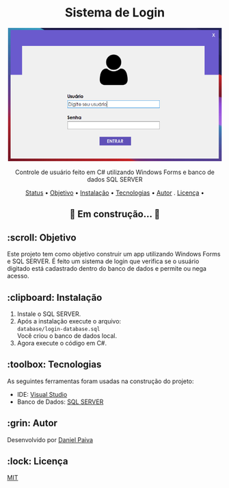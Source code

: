 <h1 align="center">Sistema de Login</h1>

<p align="center">
  <a href="#">
    <img src="./screenshot/login.png" width="500" alt="Sistema de Login">
  </a>
</p>
<p align="center">
    Controle de usuário feito em C# utilizando Windows Forms e banco de dados SQL SERVER
</p>

<p align="center">
 <a href="#status">Status</a> • 
 <a href="#objetivo">Objetivo</a> •
 <a href="#instalacao">Instalação</a> • 
 <a href="#tecnologias">Tecnologias</a> • 
 <a href="#autor">Autor</a> .
 <a href="#licenca">Licença</a> • 
</p>

<h2 align="center" id=status> 
	🚧 Em construção...  🚧
</h2>

<h2 id=objetivo>:scroll: Objetivo</h2>
Este projeto tem como objetivo construir um app utilizando Windows Forms e SQL SERVER.
É feito um sistema de login que verifica se o usuário digitado está cadastrado 
dentro do banco de dados e permite ou nega acesso.

<h2 id=instalacao>:clipboard: Instalação</h2>

1. Instale o SQL SERVER.
2. Após a instalação execute o arquivo: <br>
```database/login-database.sql``` <br>
Você criou o banco de dados local.
3. Agora execute o código em C#.

<h2 id=tecnologias>:toolbox: Tecnologias</h2>

As seguintes ferramentas foram usadas na construção do projeto:

- IDE: <a href="https://visualstudio.microsoft.com/pt-br/">Visual Studio</a>
- Banco de Dados: <a href="https://www.microsoft.com/pt-br/sql-server/sql-server-downloads">SQL SERVER</a>

<h2 id=autor>:grin: Autor</h2>

Desenvolvido por <a href="https://www.linkedin.com/in/danhpaiva/" target="_blank">Daniel Paiva</a>

<h2 id=licenca>:lock: Licença</h2>
<a href="https://github.com/danhpaiva/login-csharp-sqlServer/blob/master/LICENSE" target="_blank">MIT</a>
